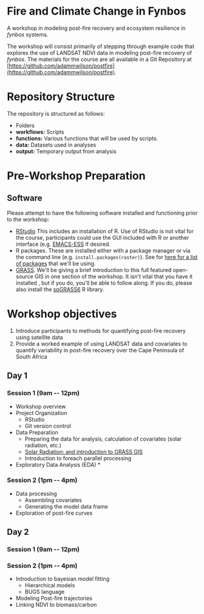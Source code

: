 Fire and Climate Change in Fynbos
=====

A workshop in modeling post-fire recovery and ecosystem resilience in _fynbos_ systems.

The workshop will consist primarily of stepping through example code that explores the use of LANDSAT NDVI data in modeling post-fire recovery of _fynbos_.  The materials for the course are all available in a Git Repository at [https://github.com/adammwilson/postfire](https://github.com/adammwilson/postfire).



# Repository Structure

The repository is structured as follows:

* Folders
* **workflows:**       Scripts
* **functions:**  Various functions that will be used by scripts.
* **data:**  Datasets used in analyses
* **output:** Temporary output from analysis

# Pre-Workshop Preparation
## Software
Please attempt to have the following software installed and functioning prior to the workshop:

* [RStudio](http://www.rstudio.com/)
  This includes an installation of R.  Use of RStudio is not vital for the course, participants could use the  GUI included with R or another interface (e.g. [EMACS-ESS](http://ess.r-project.org/) if desired.
* R packages.  These are installed either with a package manager or via the command line (e.g. `install.packages(raster)`).  See for [here for a list of packages](workflow/1_setup.R) that we'll be using.
* [GRASS](http://grass.osgeo.org/download/).  We'll be giving a brief introduction to this full featured open-source GIS in one section of the workshop.  It isn't vital that you have it installed , but if you do, you'll be able to follow along.  If you do, please also install the [spGRASS6](http://cran.r-project.org/web/packages/spgrass6/index.html) R library.  

# Workshop objectives

1. Introduce participants to methods for quantifying post-fire recovery using satellite data
2. Provide a worked example of using LANDSAT data and covariates to quantify variability in post-fire recovery over the Cape Peninsula of South Africa

## Day 1

### Session 1 (9am -- 12pm)

* Workshop overview
* Project Organization
	*  RStudio
	*  Git version control
*   Data Preparation
	*  Preparing the data for analysis, calculation of covariates (solar radiation, etc.)
	*  [Solar Radiation: and introduction to GRASS GIS](workflow/1_SolarRadiation/SolarRadiation.Rmd)
	*  Introduction to foreach parallel processing 
* Exploratory Data Analysis (EDA)
	* 	
	
### Session 2 (1pm -- 4pm)
* Data processing
  * Assembling covariates
  * Generating the model data frame
* Exploration of post-fire curves

## Day 2

### Session 1 (9am -- 12pm)


### Session 2 (1pm -- 4pm)
* Introduction to bayesian model fitting
	* Hierarchical models
	* BUGS language
* Modeling Post-fire trajectories
* Linking NDVI to biomass/carbon




